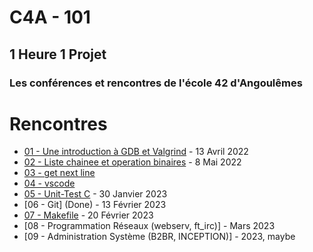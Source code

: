 # C4A - 101
## 1 Heure 1 Projet
### Les conférences et rencontres de l'école 42 d'Angoulêmes

# Rencontres

* [01 - Une introduction à GDB et Valgrind](1_GDB_Valgrind/CONF01-BRIEF-42.pdf) - 13 Avril 2022
* [02 - Liste chainee et operation binaires](2_Operateur_Binaire_et_Liste_Chainee/CONF02-BRIEF-42.pdf) - 8 Mai 2022
* [03 - get next line](3_get_next_line)
* [04 - vscode](4_vscode)
* [05 - Unit-Test C](https://github.com/thibautdbs/1h1p_greatest) - 30 Janvier 2023
* [06 - Git] (Done) - 13 Février 2023
* [07 - Makefile](https://github.com/thibautdbs/1h1p_make) - 20 Février 2023
* [08 - Programmation Réseaux (webserv, ft_irc)] - Mars 2023
* [09 - Administration Système (B2BR, INCEPTION)] - 2023, maybe
